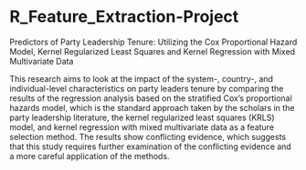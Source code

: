 # R_Feature_Extraction-Project
Predictors of Party Leadership Tenure: Utilizing the Cox Proportional Hazard Model, Kernel Regularized Least Squares and Kernel Regression with Mixed Multivariate Data

This research aims to look at the impact of the system-, country-, and individual-level characteristics on party leaders tenure by comparing the results of the regression analysis based on the stratified Cox’s proportional hazards model, which is the standard approach taken by the scholars in the party leadership literature, the kernel regularized least squares (KRLS) model, and kernel regression with mixed multivariate data as a feature selection method. The results show conflicting evidence, which suggests that this study requires further examination of the conflicting evidence and a more careful application of the methods.
